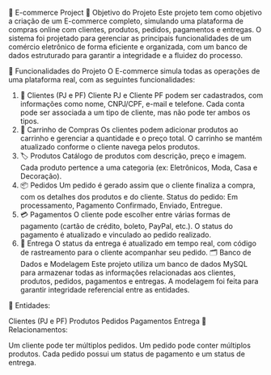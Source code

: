 🚀 E-commerce Project
🎯 Objetivo do Projeto
Este projeto tem como objetivo a criação de um E-commerce completo, simulando uma plataforma de compras online com clientes, produtos, pedidos, pagamentos e entregas. O sistema foi projetado para gerenciar as principais funcionalidades de um comércio eletrônico de forma eficiente e organizada, com um banco de dados estruturado para garantir a integridade e a fluidez do processo.

🔧 Funcionalidades do Projeto
O E-commerce simula todas as operações de uma plataforma real, com as seguintes funcionalidades:

1. 👥 Clientes (PJ e PF)
Cliente PJ e Cliente PF podem ser cadastrados, com informações como nome, CNPJ/CPF, e-mail e telefone.
Cada conta pode ser associada a um tipo de cliente, mas não pode ter ambos os tipos.
2. 🛒 Carrinho de Compras
Os clientes podem adicionar produtos ao carrinho e gerenciar a quantidade e o preço total.
O carrinho se mantém atualizado conforme o cliente navega pelos produtos.
3. 🏷️ Produtos
Catálogo de produtos com descrição, preço e imagem.
Cada produto pertence a uma categoria (ex: Eletrônicos, Moda, Casa e Decoração).
4. 📦 Pedidos
Um pedido é gerado assim que o cliente finaliza a compra, com os detalhes dos produtos e do cliente.
Status do pedido: Em processamento, Pagamento Confirmado, Enviado, Entregue.
5. 💳 Pagamentos
O cliente pode escolher entre várias formas de pagamento (cartão de crédito, boleto, PayPal, etc.).
O status do pagamento é atualizado e vinculado ao pedido realizado.
6. 🚚 Entrega
O status da entrega é atualizado em tempo real, com código de rastreamento para o cliente acompanhar seu pedido.
🗂️ Banco de Dados e Modelagem
Este projeto utiliza um banco de dados MySQL para armazenar todas as informações relacionadas aos clientes, produtos, pedidos, pagamentos e entregas. A modelagem foi feita para garantir integridade referencial entre as entidades.

💾 Entidades:

Clientes (PJ e PF)
Produtos
Pedidos
Pagamentos
Entrega
🔗 Relacionamentos:

Um cliente pode ter múltiplos pedidos.
Um pedido pode conter múltiplos produtos.
Cada pedido possui um status de pagamento e um status de entrega.


